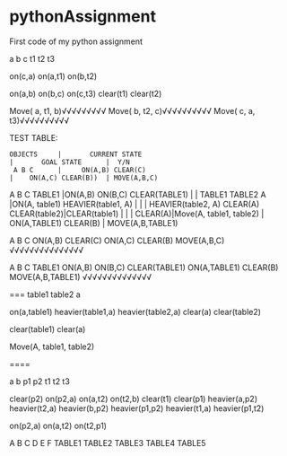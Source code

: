 # pythonAssignment
First code of my python assignment

a b c t1 t2 t3

on(c,a) on(a,t1) on(b,t2)

on(a,b) on(b,c) on(c,t3) clear(t1) clear(t2)

Move( a, t1, b)√√√√√√√√√
Move( b, t2, c)√√√√√√√√√√
Move( c, a, t3)√√√√√√√√√√


TEST TABLE:

    OBJECTS     |       CURRENT STATE                                       |       GOAL STATE      |  Y/N
     A B C      |     ON(A,B) CLEAR(C)                                      |    ON(A,C) CLEAR(B))  | MOVE(A,B,C)  
  A B C TABLE1  |ON(A,B) ON(B,C) CLEAR(TABLE1)                              |                       |
TABLE1 TABLE2 A |ON(A, table1) HEAVIER(table1, A)                           |                       |
                |   HEAVIER(table2, A) CLEAR(A) CLEAR(table2)|CLEAR(table1) |                       |
                |       CLEAR(A)|Move(A, table1, table2)                    | ON(A,TABLE1) CLEAR(B) | MOVE(A,B,TABLE1)

A B C
ON(A,B) CLEAR(C)
ON(A,C) CLEAR(B)
MOVE(A,B,C) √√√√√√√√√√√√√√√

A B C TABLE1
ON(A,B) ON(B,C) CLEAR(TABLE1)
ON(A,TABLE1) CLEAR(B)
MOVE(A,B,TABLE1) √√√√√√√√√√√√√√



===
table1 table2 a

on(a,table1) heavier(table1,a) heavier(table2,a) clear(a) clear(table2)

clear(table1) clear(a)

Move(A, table1, table2)

====

a b p1 p2 t1 t2 t3

clear(p2) on(p2,a) on(a,t2) on(t2,b) clear(t1) clear(p1) heavier(a,p2) heavier(t2,a) heavier(b,p2) heavier(p1,p2) heavier(t1,a) heavier(p1,t2)

on(p2,a) on(a,t2) on(t2,p1)

A B C D E F TABLE1 TABLE2 TABLE3 TABLE4 TABLE5
